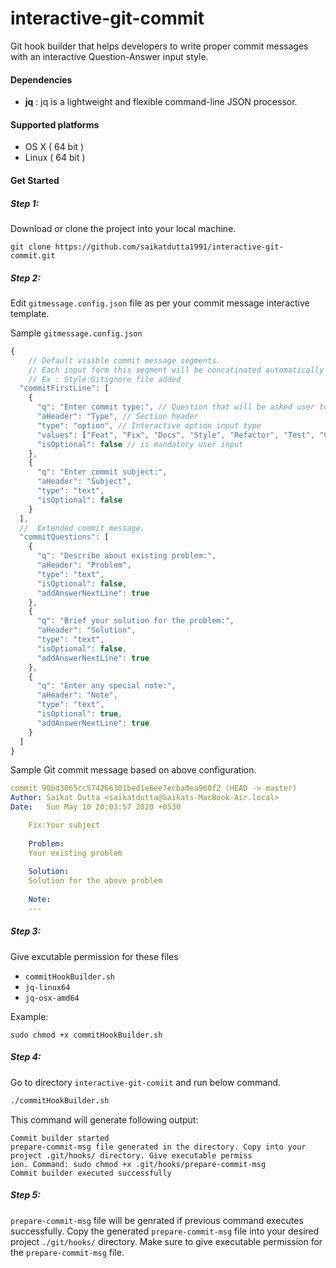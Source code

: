 # interactive-git-commit
Git hook builder that helps developers to write proper commit messages with an interactive Question-Answer input style.

#### Dependencies

- **jq** : jq is a lightweight and flexible command-line JSON processor.

#### Supported platforms

- OS X ( 64 bit )
- Linux ( 64 bit )

#### Get Started

##### Step 1:

Download or clone the project into your local machine. 
```shell
git clone https://github.com/saikatdutta1991/interactive-git-commit.git
```

##### Step 2:

Edit `gitmessage.config.json` file as per your commit message interactive template.

Sample `gitmessage.config.json` 
```javascript
{
	// Default visible commit message segments.
	// Each input form this segment will be concatinated automatically with a colon(:) seperator. 
	// Ex : Style:Gitignore file added 
  "commitFirstLine": [
    {
      "q": "Enter commit type:", // Question that will be asked user to input 
      "aHeader": "Type", // Section header
      "type": "option", // Interactive option input type
      "values": ["Feat", "Fix", "Docs", "Style", "Refactor", "Test", "Chore"], // Possible option values to choose from
      "isOptional": false // is mandatory user input
    },
    {
      "q": "Enter commit subject:",
      "aHeader": "Subject",
      "type": "text",
      "isOptional": false
    }
  ],
  //  Extended commit message.
  "commitQuestions": [
    {
      "q": "Describe about existing problem:",
      "aHeader": "Problem",
      "type": "text",
      "isOptional": false,
      "addAnswerNextLine": true
    },
    {
      "q": "Brief your solution for the problem:",
      "aHeader": "Solution",
      "type": "text",
      "isOptional": false,
      "addAnswerNextLine": true
    },
    {
      "q": "Enter any special note:",
      "aHeader": "Note",
      "type": "text",
      "isOptional": true,
      "addAnswerNextLine": true
    }
  ]
}

```

Sample Git commit message based on above configuration.
```yaml
commit 90bd3065cc574266301bed1e6ee7ecba0ea960f2 (HEAD -> master)
Author: Saikat Dutta <saikatdutta@Saikats-MacBook-Air.local>
Date:   Sun May 10 20:03:57 2020 +0530

    Fix:Your subject
    
    Problem:
    Your existing problem
    
    Solution:
    Solution for the above problem
    
    Note:
    ---
```

##### Step 3:

Give excutable permission for these files
- `commitHookBuilder.sh`
- `jq-linux64`
- `jq-osx-amd64`

Example:
```shell
sudo chmod +x commitHookBuilder.sh
```

##### Step 4:

Go to directory `interactive-git-comiit` and run below command.
```bash
./commitHookBuilder.sh
```
This command will generate following output:

```
Commit builder started
prepare-commit-msg file generated in the directory. Copy into your project .git/hooks/ directory. Give executable permiss
ion. Command: sudo chmod +x .git/hooks/prepare-commit-msg
Commit builder executed successfully
```
##### Step 5:

`prepare-commit-msg` file will be genrated if previous command executes successfully.
Copy the generated `prepare-commit-msg` file into your desired project `./git/hooks/` directory. Make sure to give executable permission for the `prepare-commit-msg` file.

